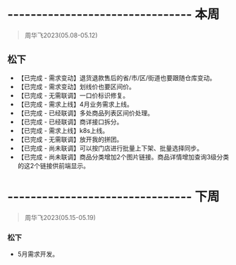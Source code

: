 # -------------------------------- 本周
> 周华飞2023(05.08-05.12)
## 松下
* 【已完成 - 需求变动】退货退款售后的省/市/区/街道也要跟随仓库变动。
* 【已完成 - 需求变动】划线价也要区间价。
* 【已完成 - 无需联调】一口价标识修复。
* 【已完成 - 需求上线】4月业务需求上线。
* 【已完成 - 已经联调】多处商品列表区间价处理。
* 【已完成 - 已经联调】商详接口拆分。
* 【已完成 - 需求上线】k8s上线。
* 【已完成 - 无需联调】放开我的拼团。
* 【已完成 - 尚未联调】可以按门店进行批量上下架、批量选择同步。
* 【已完成 - 尚未联调】商品分类增加2个图片链接。商品详情增加查询3级分类的这2个链接供前端显示。

# -------------------------------- 下周
> 周华飞2023(05.15-05.19)
### 松下
* 5月需求开发。
